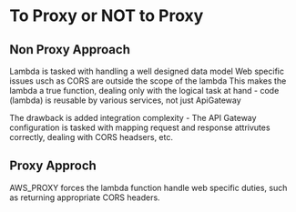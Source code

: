 # To Proxy or NOT to Proxy

## Non Proxy Approach

Lambda is tasked with handling a well designed data model
Web specific issues usch as CORS are outside the scope of the lambda
This makes the lambda a true function, dealing only with the logical task at hand - code (lambda) is reusable by various services, not just ApiGateway

The drawback is added integration complexity - The API Gateway configuration is tasked with mapping request and response attrivutes correctly, dealing with CORS headsers, etc.  

## Proxy Approch

AWS_PROXY forces the lambda function handle web specific duties, such as returning appropriate CORS headers.